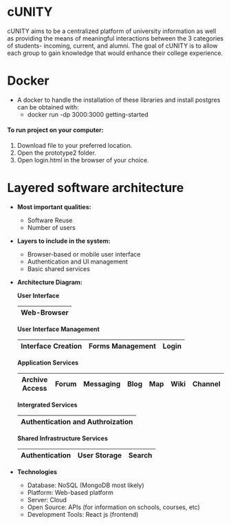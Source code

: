 # cUNITY

cUNITY aims to be a centralized platform of university information as well as providing the means of meaningful interactions between the 3 categories of students- incoming, current, and alumni. The goal of cUNITY is to allow each group to gain knowledge that would enhance their college experience.

# Docker
- A docker to handle the installation of these libraries and install postgres can be obtained with:
  - docker run -dp 3000:3000 getting-started

#### To run project on your computer:

1. Download file to your preferred location.
2. Open the prototype2 folder.
3. Open login.html in the browser of your choice.

# Layered software architecture

- **Most important qualities:** 
  - Software Reuse
  - Number of users

- **Layers to include in the system:** 
  - Browser-based or mobile user interface
  - Authentication and UI management
  - Basic shared services

- **Architecture Diagram:** 

  **User Interface**
    
    | Web-Browser |
    | :-: |
    
  **User Interface Management**
      
    | Interface Creation | Forms Management | Login | 
    | :-: | :-: | :-: | 
    
   **Application Services**
   
    | Archive Access | Forum | Messaging | Blog | Map | Wiki | Channel |
    | :-: | :-: | :-: | :-: | :-: | :-: | :-: | 
    
   **Intergrated Services**
   
    | Authentication and Authroization |
    | :-: |
    
   **Shared Infrastructure Services**
   
    | Authentication | User Storage | Search |
    | :-: | :-: | :-: |
   
   
- **Technologies** 
  - Database: NoSQL (MongoDB most likely)
  - Platform: Web-based platform
  - Server: Cloud 
  - Open Source: APIs (for information on schools, courses, etc)
  - Development Tools: React js (frontend)


